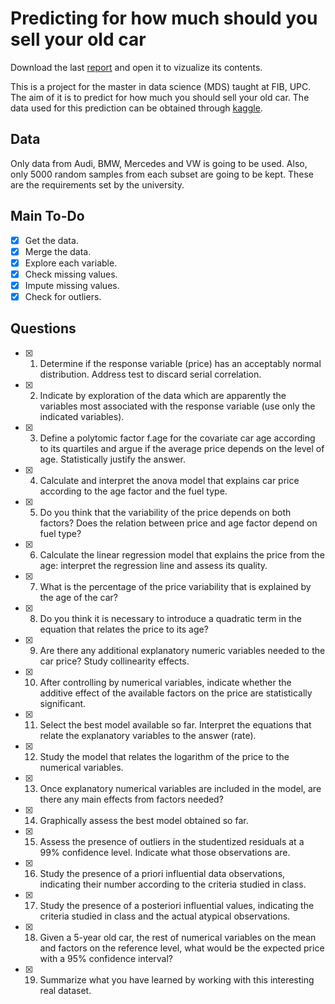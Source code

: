 # Predicting for how much should you sell your old car

Download the last [report](https://github.com/eReverter/predicting_car_price_lm/blob/main/reports/SIM_Assignment_1.pdf) and open it to vizualize its contents.

This is a project for the master in data science (MDS) taught at FIB, UPC. The aim of it is to predict for how much you should sell your old car. The data used for this prediction can be obtained through [kaggle](https://www.kaggle.com/adityadesai13/used-car-dataset-ford-and-mercedes). 

## Data

Only data from Audi, BMW, Mercedes and VW is going to be used. Also, only 5000 random samples from each subset are going to be kept. These are the requirements set by the university.

## Main To-Do

- [x] Get the data.
- [x] Merge the data.
- [x] Explore each variable.
- [x] Check missing values.
- [x] Impute missing values.
- [x] Check for outliers.

## Questions

- [x] 1. Determine if the response variable (price) has an acceptably normal distribution. Address test to discard serial correlation.
- [x] 2. Indicate by exploration of the data which are apparently the variables most associated with the response variable (use only the indicated variables).
- [x] 3. Define a polytomic factor f.age for the covariate car age according to its quartiles and argue if the average price depends on the level of age. Statistically justify the answer.
- [x] 4. Calculate and interpret the anova model that explains car price according to the age factor and the fuel type.
- [x] 5. Do you think that the variability of the price depends on both factors? Does the relation between price and age factor depend on fuel type?
- [x] 6. Calculate the linear regression model that explains the price from the age: interpret the regression line and assess its quality.
- [x] 7. What is the percentage of the price variability that is explained by the age of the car?
- [x] 8. Do you think it is necessary to introduce a quadratic term in the equation that relates the price to its age?
- [x] 9. Are there any additional explanatory numeric variables needed to the car price? Study collinearity effects.
- [x] 10. After controlling by numerical variables, indicate whether the additive effect of the available factors on the price are statistically significant.
- [x] 11. Select the best model available so far. Interpret the equations that relate the explanatory variables to the answer (rate).
- [x] 12. Study the model that relates the logarithm of the price to the numerical variables.
- [x] 13. Once explanatory numerical variables are included in the model, are there any main effects from factors needed?
- [x] 14. Graphically assess the best model obtained so far.
- [x] 15. Assess the presence of outliers in the studentized residuals at a 99% confidence level. Indicate what those observations are.
- [x] 16. Study the presence of a priori influential data observations, indicating their number according to the criteria studied in class.
- [x] 17. Study the presence of a posteriori influential values, indicating the criteria studied in class and the actual atypical observations.
- [x] 18. Given a 5-year old car, the rest of numerical variables on the mean and factors on the reference level, what would be the expected price with a 95% confidence interval?
- [x] 19. Summarize what you have learned by working with this interesting real dataset.
